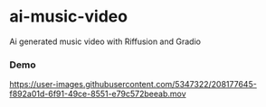# ai-music-video
Ai generated music video with Riffusion and Gradio 

### Demo 
https://user-images.githubusercontent.com/5347322/208177645-f892a01d-6f91-49ce-8551-e79c572beeab.mov

